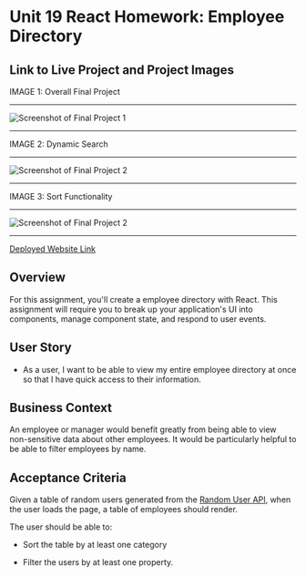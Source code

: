 # Unit 19 React Homework: Employee Directory

## Link to Live Project and Project Images
IMAGE 1: Overall Final Project
- - -
![Screenshot of Final Project 1](https://github.com/tutchings/19_userDirectoryInitialCommits/blob/master/README_Images/userDirectoryImg1.PNG)
- - -
IMAGE 2: Dynamic Search
- - -
![Screenshot of Final Project 2](https://github.com/tutchings/19_userDirectoryInitialCommits/blob/master/README_Images/userDirectoryImg2.PNG)
- - -
IMAGE 3: Sort Functionality
- - -
![Screenshot of Final Project 2](https://github.com/tutchings/19_userDirectoryInitialCommits/blob/master/README_Images/userDirectoryImg3.PNG)
- - -

[Deployed Website Link](https://tutchings.github.io/19-user-directory/)

## Overview

For this assignment, you'll create a employee directory with React. This assignment will require you to break up your application's UI into components, manage component state, and respond to user events.

## User Story

* As a user, I want to be able to view my entire employee directory at once so that I have quick access to their information.

## Business Context

An employee or manager would benefit greatly from being able to view non-sensitive data about other employees. It would be particularly helpful to be able to filter employees by name.

## Acceptance Criteria

Given a table of random users generated from the [Random User API](https://randomuser.me/), when the user loads the page, a table of employees should render. 

The user should be able to:

  * Sort the table by at least one category

  * Filter the users by at least one property.
